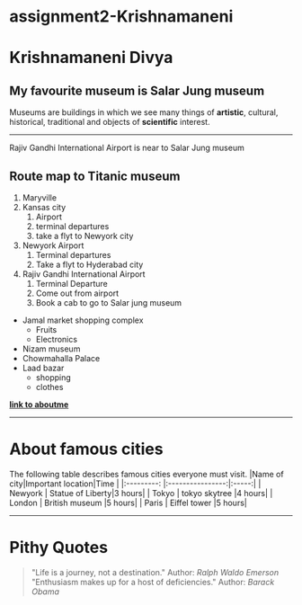 # assignment2-Krishnamaneni
# Krishnamaneni Divya
## My favourite museum is Salar Jung museum
Museums are buildings in which we see many things of **artistic**, cultural, historical, traditional and objects of **scientific** interest. 
***
Rajiv Gandhi International Airport is near to Salar Jung museum
## Route map to Titanic museum
1. Maryville
2. Kansas city
    1. Airport
    2. terminal departures
    3. take a flyt to Newyork city
3. Newyork Airport
    1. Terminal departures
    2. Take a flyt to Hyderabad city
4. Rajiv Gandhi International Airport
    1. Terminal Departure
    2. Come out from airport
    3. Book a cab to go to Salar jung museum
* Jamal market shopping complex
    * Fruits
    * Electronics
* Nizam museum
* Chowmahalla Palace
* Laad bazar
    * shopping
    * clothes

**[link to aboutme](AboutMe.md)**

***
# About famous cities
The following table describes famous cities everyone must visit.
|Name of city|Important location|Time   |
|:---------: |:----------------:|:-----:|
| Newyork    | Statue of Liberty|3 hours|
| Tokyo      | tokyo skytree    |4 hours|
| London     | British museum   |5 hours|
| Paris      | Eiffel tower     |5 hours|

***
# Pithy Quotes
>"Life is a journey, not a destination."
>Author: *Ralph Waldo Emerson*
>"Enthusiasm makes up for a host of deficiencies."
>Author: *Barack Obama*

